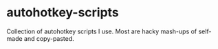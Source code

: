 # autohotkey-scripts
Collection of autohotkey scripts I use. Most are hacky mash-ups of self-made and copy-pasted.
